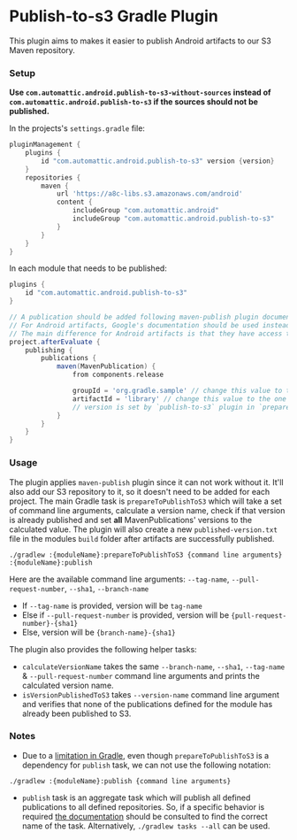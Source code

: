 # Publish-to-s3 Gradle Plugin

This plugin aims to makes it easier to publish Android artifacts to our S3 Maven repository.

### Setup

**Use `com.automattic.android.publish-to-s3-without-sources` instead of `com.automattic.android.publish-to-s3` if the sources should not be published.**

In the projects's `settings.gradle` file:

```groovy
pluginManagement {
    plugins {
        id "com.automattic.android.publish-to-s3" version {version}
    }
    repositories {
        maven {
            url 'https://a8c-libs.s3.amazonaws.com/android'
            content {
                includeGroup "com.automattic.android"
                includeGroup "com.automattic.android.publish-to-s3"
            }
        }
    }
}
```

In each module that needs to be published:

```groovy
plugins {
    id "com.automattic.android.publish-to-s3"
}

// A publication should be added following maven-publish plugin documentation: https://docs.gradle.org/current/userguide/publishing_maven.html
// For Android artifacts, Google's documentation should be used instead: https://developer.android.com/studio/build/maven-publish-plugin
// The main difference for Android artifacts is that they have access to `components.release`. However, it's only available after the project is evaluated, so the publishing block should be wrapped in `afterEvaluate`.
project.afterEvaluate {
    publishing {
        publications {
            maven(MavenPublication) {
                from components.release

                groupId = 'org.gradle.sample' // change this value to the one appropriate for your library
                artifactId = 'library' // change this value to the one appropriate for your library
                // version is set by `publish-to-s3` plugin in `prepareToPublishToS3` task, so it should be omitted
            }
        }
    }
}
```

### Usage

The plugin applies `maven-publish` plugin since it can not work without it. It'll also add our S3 repository to it, so it doesn't need to be added for each project. The main Gradle task is `prepareToPublishToS3` which will take a set of command line arguments, calculate a version name, check if that version is already published and set **all** MavenPublications' versions to the calculated value. The plugin will also create a new `published-version.txt` file in the modules `build` folder after artifacts are successfully published.

```
./gradlew :{moduleName}:prepareToPublishToS3 {command line arguments} :{moduleName}:publish
```

Here are the available command line arguments: `--tag-name`, `--pull-request-number`, `--sha1`, `--branch-name`

* If `--tag-name` is provided, version will be `tag-name`
* Else if `--pull-request-number` is provided, version will be `{pull-request-number}-{sha1}`
* Else, version will be `{branch-name}-{sha1}`

The plugin also provides the following helper tasks:

* `calculateVersionName` takes the same `--branch-name`, `--sha1`, `--tag-name` & `--pull-request-number` command line arguments and prints the calculated version name.
* `isVersionPublishedToS3` takes  `--version-name` command line argument and verifies that none of the publications defined for the module has already been published to S3.

### Notes


* Due to a [limitation in Gradle](https://docs.gradle.org/current/userguide/custom_tasks.html#limitations), even though `prepareToPublishToS3` is a dependency for `publish` task, we can not use the following notation:

```
./gradlew :{moduleName}:publish {command line arguments}
```

* `publish` task is an aggregate task which will publish all defined publications to all defined repositories.
So, if a specific behavior is required [the documentation](https://docs.gradle.org/current/userguide/publishing_maven.html#publishing_maven:tasks) should be consulted to find the correct name of the task. Alternatively, `./gradlew tasks --all` can be used.
